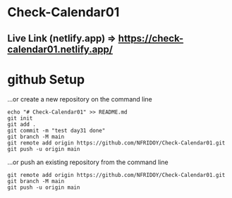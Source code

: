 # Check-Calendar01
## Live Link (netlify.app) => https://check-calendar01.netlify.app/
# github Setup
…or create a new repository on the command line
~~~
echo "# Check-Calendar01" >> README.md
git init
git add .
git commit -m "test day31 done"
git branch -M main
git remote add origin https://github.com/NFRIDOY/Check-Calendar01.git
git push -u origin main
~~~

…or push an existing repository from the command line
~~~
git remote add origin https://github.com/NFRIDOY/Check-Calendar01.git
git branch -M main
git push -u origin main
~~~
